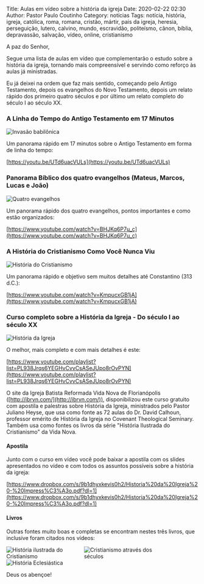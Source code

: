 Title: Aulas em vídeo sobre a história da igreja
Date: 2020-02-22 02:30
Author: Pastor Paulo Coutinho
Category: notícias
Tags: notícia, história, igreja, católica, roma, romana, cristão, mártir, pais da igreja, heresia, perseguição, lutero, calvino, mundo, escravidão, politeísmo, cânon, bíblia, depravassão, salvação, vídeo, online, cristianismo

A paz do Senhor,

Segue uma lista de aulas em vídeo que complementarão o estudo sobre a história da igreja, tornando mais compreensível e servindo como reforço às aulas já ministradas.

Eu já deixei na ordem que faz mais sentido, começando pelo Antigo Testamento, depois os evangelhos do Novo Testamento, depois um relato rápido dos primeiro quatro séculos e por último um relato completo do século I ao século XX.


### A Linha do Tempo do Antigo Testamento em 17 Minutos

<img src="{static}/images/outros/invasao-babilonica.jpg" alt="Invasão babilônica" style="max-width: 200px; margin-top: 0; margin-bottom: 0;">

Um panorama rápido em 17 minutos sobre o Antigo Testamento em forma de linha do tempo:

[https://youtu.be/UTd6uacVULs](https://youtu.be/UTd6uacVULs)

### Panorama Bíblico dos quatro evangelhos (Mateus, Marcos, Lucas e João)

<img src="{static}/images/outros/quatro-evangelhos.jpg" alt="Quatro evangelhos" style="max-width: 200px; margin-top: 0; margin-bottom: 0;">

Um panorama rápido dos quatro evangelhos, pontos importantes e como estão organizados:

[https://www.youtube.com/watch?v=BHJKq6P7u_c](https://www.youtube.com/watch?v=BHJKq6P7u_c)

### A História do Cristianismo Como Você Nunca Viu

<img src="{static}/images/outros/historia-do-cristianismo.jpg" alt="História do Cristianismo" style="max-width: 200px; margin-top: 0; margin-bottom: 0;">

Um panorama rápido e objetivo sem muitos detalhes até Constantino (313 d.C.):

[https://www.youtube.com/watch?v=KmpucxGB1jA](https://www.youtube.com/watch?v=KmpucxGB1jA)

### Curso completo sobre a História da Igreja - Do século I ao século XX

<img src="{static}/images/outros/historia-da-igreja.jpg" alt="História da Igreja" style="max-width: 200px; margin-top: 0; margin-bottom: 0;">

O melhor, mais completo e com mais detalhes é este:

[https://www.youtube.com/playlist?list=PL938Jrqs6YEGHvCvvCsASeJUpo8rOvPYN](https://www.youtube.com/playlist?list=PL938Jrqs6YEGHvCvvCsASeJUpo8rOvPYN)

O site da Igreja Batista Reformada Vida Nova de Florianópolis ([http://ibrvn.com/](http://ibrvn.com/)), disponibilizou este curso gratuito com apostila e palestras sobre História da Igreja, ministrados pelo Pastor Juliano Heyse, que usa como fonte as 72 aulas do Dr. David Calhoun, professor emérito de História da Igreja no Covenant Theological Seminary. Também usa como fontes os livros da série "História Ilustrada do Cristianismo" da Vida Nova.

#### Apostila

Junto com o curso em vídeo você pode baixar a apostila com os slides apresentados no vídeo e com todos os assuntos possíveis sobre a história da igreja:

[https://www.dropbox.com/s/9b1dhyxkevis0h2/Historia%20da%20Igreja%20-%20Impress%C3%A3o.pdf?dl=1](https://www.dropbox.com/s/9b1dhyxkevis0h2/Historia%20da%20Igreja%20-%20Impress%C3%A3o.pdf?dl=1)

#### Livros

Outras fontes muito boas e completas se encontram nestes três livros, que inclusive foram citados nos vídeos:

<img src="{static}/images/outros/livro-historia-ilustrada-cristianismo-box.jpg" alt="História ilustrada do Cristianismo" style="max-width: 200px; margin-top: 0; margin-bottom: 0;">

<img src="{static}/images/outros/livro-cristianismo-atraves-dos-seculos.jpg" alt="Cristianismo através dos séculos" style="max-width: 200px; margin-top: 0; margin-bottom: 0;">

<img src="{static}/images/outros/livro-historia-eclesiastica.jpg" alt="História Eclesiástica" style="max-width: 200px; margin-top: 0; margin-bottom: 0;">

Deus os abençoe!